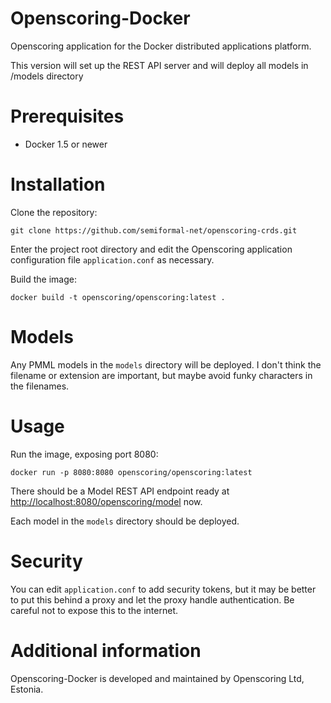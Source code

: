 Openscoring-Docker
==================

Openscoring application for the Docker distributed applications platform.

This version will set up the REST API server and will deploy all models in /models directory

# Prerequisites #

* Docker 1.5 or newer

# Installation #

Clone the repository:

```
git clone https://github.com/semiformal-net/openscoring-crds.git
```

Enter the project root directory and edit the Openscoring application configuration file `application.conf` as necessary.

Build the image:

```
docker build -t openscoring/openscoring:latest .
```

# Models #

Any PMML models in the `models` directory will be deployed. I don't think the filename or extension are important, but maybe avoid funky characters in the filenames.

# Usage #

Run the image, exposing port 8080:

```
docker run -p 8080:8080 openscoring/openscoring:latest
```

There should be a Model REST API endpoint ready at [http://localhost:8080/openscoring/model](http://localhost:8080/openscoring/model) now.

Each model in the `models` directory should be deployed.


# Security #

You can edit `application.conf` to add security tokens, but it may be better to put this behind a proxy and let the proxy handle authentication. Be careful not to expose this to the internet.

# Additional information #

Openscoring-Docker is developed and maintained by Openscoring Ltd, Estonia.
